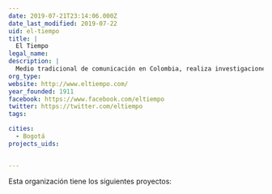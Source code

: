```yaml
---
date: 2019-07-21T23:14:06.000Z
date_last_modified: 2019-07-22
uid: el-tiempo
title: |
  El Tiempo
legal_name: 
description: |
  Medio tradicional de comunicación en Colombia, realiza investigaciones basadas en datos para especiales periodisticos.
org_type: 
website: http://www.eltiempo.com/
year_founded: 1911
facebook: https://www.facebook.com/eltiempo
twitter: https://twitter.com/eltiempo
tags:

cities: 
  - Bogotá
projects_uids:


---
```


Esta organización tiene los siguientes proyectos:


